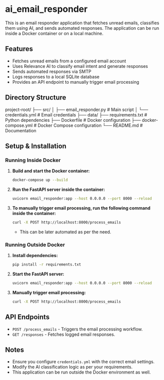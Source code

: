 # ai_email_responder
This is an email responder application that fetches unread emails, classifies them using AI, and sends automated responses. The application can be run inside a Docker container or on a local machine.

## Features
- Fetches unread emails from a configured email account
- Uses Relevance AI to classify email intent and generate responses
- Sends automated responses via SMTP
- Logs responses to a local SQLite database
- Provides an API endpoint to manually trigger email processing

## Directory Structure
project-root/
├── src/
│   ├── email_responder.py  # Main script
│   └── credentials.yml     # Email credentials
├── data/
├── requirements.txt        # Python dependencies
├── Dockerfile              # Docker configuration
├── docker-compose.yml      # Docker Compose configuration
└── README.md               # Documentation

## Setup & Installation

### Running Inside Docker

1.  **Build and start the Docker container:**

    ```bash
    docker-compose up --build
    ```

2.  **Run the FastAPI server inside the container:**

    ```bash
    uvicorn email_responder:app --host 0.0.0.0 --port 8000 --reload
    ```

3.  **To manually trigger email processing, run the following command inside the container:**

    ```bash
    curl -X POST http://localhost:8000/process_emails
    ```

    * This can be later automated as per the need.

### Running Outside Docker

1.  **Install dependencies:**

    ```bash
    pip install -r requirements.txt
    ```

2.  **Start the FastAPI server:**

    ```bash
    uvicorn email_responder:app --host 0.0.0.0 --port 8000 --reload
    ```

3.  **Manually trigger email processing:**

    ```bash
    curl -X POST http://localhost:8000/process_emails
    ```

## API Endpoints

* `POST /process_emails` - Triggers the email processing workflow.
* `GET /responses` - Fetches logged email responses.

## Notes

* Ensure you configure `credentials.yml` with the correct email settings.
* Modify the AI classification logic as per your requirements.
* This application can be run outside the Docker environment as well.
